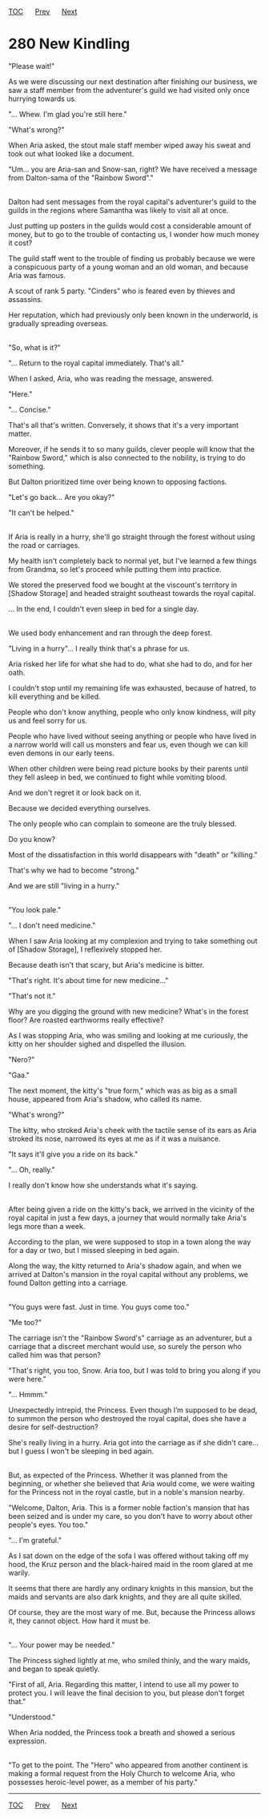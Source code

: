 [TOC](../readme.md)&nbsp;&nbsp;&nbsp;&nbsp;&nbsp;&nbsp;[Prev](section_0019.md)&nbsp;&nbsp;&nbsp;&nbsp;&nbsp;&nbsp;[Next](section_0021.md)



# 280 New Kindling

"Please wait!"

As we were discussing our next destination after finishing our business,
we saw a staff member from the adventurer's guild we had visited only
once hurrying towards us.

"... Whew. I'm glad you're still here."

"What's wrong?"

When Aria asked, the stout male staff member wiped away his sweat and
took out what looked like a document.

"Um... you are Aria-san and Snow-san, right? We have received a message
from Dalton-sama of the "Rainbow Sword"."

<br />
Dalton had sent messages from the royal capital's adventurer's guild to
the guilds in the regions where Samantha was likely to visit all at
once.

Just putting up posters in the guilds would cost a considerable amount
of money, but to go to the trouble of contacting us, I wonder how much
money it cost?

The guild staff went to the trouble of finding us probably because we
were a conspicuous party of a young woman and an old woman, and because
Aria was famous.

A scout of rank 5 party. "Cinders" who is feared even by thieves and
assassins.

Her reputation, which had previously only been known in the underworld,
is gradually spreading overseas.

<br />
"So, what is it?"

"... Return to the royal capital immediately. That's all."

When I asked, Aria, who was reading the message, answered.

"Here."

"... Concise."

That's all that's written. Conversely, it shows that it's a very
important matter.

Moreover, if he sends it to so many guilds, clever people will know that
the "Rainbow Sword," which is also connected to the nobility, is trying
to do something.

But Dalton prioritized time over being known to opposing factions.

"Let's go back... Are you okay?"

"It can't be helped."

<br />
If Aria is really in a hurry, she'll go straight through the forest
without using the road or carriages.

My health isn't completely back to normal yet, but I've learned a few
things from Grandma, so let's proceed while putting them into practice.

We stored the preserved food we bought at the viscount's territory in
\[Shadow Storage\] and headed straight southeast towards the royal
capital.

... In the end, I couldn't even sleep in bed for a single day.

<br />
We used body enhancement and ran through the deep forest.

"Living in a hurry"... I really think that's a phrase for us.

Aria risked her life for what she had to do, what she had to do, and for
her oath.

I couldn't stop until my remaining life was exhausted, because of
hatred, to kill everything and be killed.

People who don't know anything, people who only know kindness, will pity
us and feel sorry for us.

People who have lived without seeing anything or people who have lived
in a narrow world will call us monsters and fear us, even though we can
kill even demons in our early teens.

When other children were being read picture books by their parents until
they fell asleep in bed, we continued to fight while vomiting blood.

And we don't regret it or look back on it.

Because we decided everything ourselves.

The only people who can complain to someone are the truly blessed.

Do you know?

Most of the dissatisfaction in this world disappears with "death" or
"killing."

That's why we had to become "strong."

And we are still "living in a hurry."

<br />
"You look pale."

"... I don't need medicine."

When I saw Aria looking at my complexion and trying to take something
out of \[Shadow Storage\], I reflexively stopped her.

Because death isn't that scary, but Aria's medicine is bitter.

"That's right. It's about time for new medicine..."

"That's not it."

Why are you digging the ground with new medicine? What's in the forest
floor? Are roasted earthworms really effective?

As I was stopping Aria, who was smiling and looking at me curiously, the
kitty on her shoulder sighed and dispelled the illusion.

"Nero?"

"Gaa."

The next moment, the kitty's "true form," which was as big as a small
house, appeared from Aria's shadow, who called its name.

"What's wrong?"

The kitty, who stroked Aria's cheek with the tactile sense of its ears
as Aria stroked its nose, narrowed its eyes at me as if it was a
nuisance.

"It says it'll give you a ride on its back."

"... Oh, really."

I really don't know how she understands what it's saying.

<br />
After being given a ride on the kitty's back, we arrived in the vicinity
of the royal capital in just a few days, a journey that would normally
take Aria's legs more than a week.

According to the plan, we were supposed to stop in a town along the way
for a day or two, but I missed sleeping in bed again.

Along the way, the kitty returned to Aria's shadow again, and when we
arrived at Dalton's mansion in the royal capital without any problems,
we found Dalton getting into a carriage.

<br />
"You guys were fast. Just in time. You guys come too."

"Me too?"

The carriage isn't the "Rainbow Sword's" carriage as an adventurer, but
a carriage that a discreet merchant would use, so surely the person who
called him was that person?

"That's right, you too, Snow. Aria too, but I was told to bring you
along if you were here."

"... Hmmm."

Unexpectedly intrepid, the Princess. Even though I’m supposed to be
dead, to summon the person who destroyed the royal capital, does she
have a desire for self-destruction?

She's really living in a hurry. Aria got into the carriage as if she
didn't care... but I guess I won't be sleeping in bed again.

<br />
But, as expected of the Princess. Whether it was planned from the
beginning, or whether she believed that Aria would come, we were waiting
for the Princess not in the royal castle, but in a noble's mansion
nearby.

"Welcome, Dalton, Aria. This is a former noble faction's mansion that
has been seized and is under my care, so you don't have to worry about
other people's eyes. You too."

"... I'm grateful."

As I sat down on the edge of the sofa I was offered without taking off
my hood, the Kruz person and the black-haired maid in the room glared at
me warily.

It seems that there are hardly any ordinary knights in this mansion, but
the maids and servants are also dark knights, and they are all quite
skilled.

Of course, they are the most wary of me. But, because the Princess
allows it, they cannot object. How hard it must be.

<br />
"... Your power may be needed."

The Princess sighed lightly at me, who smiled thinly, and the wary
maids, and began to speak quietly.

"First of all, Aria. Regarding this matter, I intend to use all my power
to protect you. I will leave the final decision to you, but please don't
forget that."

"Understood."

When Aria nodded, the Princess took a breath and showed a serious
expression.

<br />
"To get to the point. The "Hero" who appeared from another continent is
making a formal request from the Holy Church to welcome Aria, who
possesses heroic-level power, as a member of his party."


---
[TOC](../readme.md)&nbsp;&nbsp;&nbsp;&nbsp;&nbsp;&nbsp;[Prev](section_0019.md)&nbsp;&nbsp;&nbsp;&nbsp;&nbsp;&nbsp;[Next](section_0021.md)

